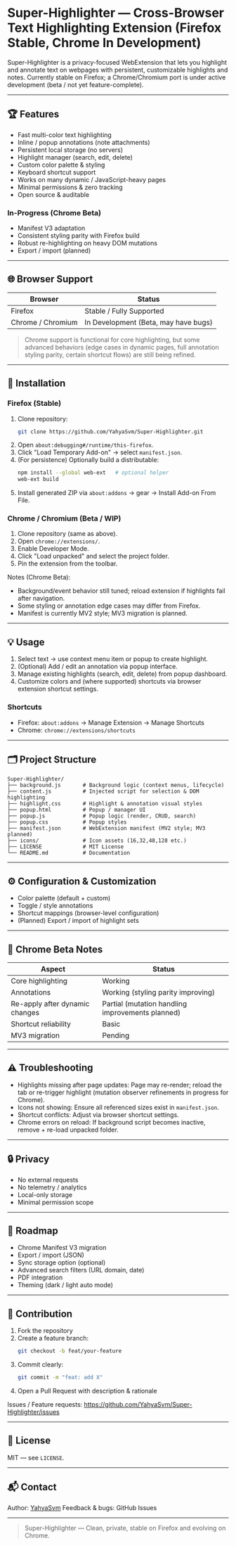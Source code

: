 # Super-Highlighter — Cross-Browser Text Highlighting Extension (Firefox Stable, Chrome In Development)

Super-Highlighter is a privacy-focused WebExtension that lets you highlight and annotate text on webpages with persistent, customizable highlights and notes. Currently stable on Firefox; a Chrome/Chromium port is under active development (beta / not yet feature-complete).

---

## 🏆 Features

- Fast multi-color text highlighting
- Inline / popup annotations (note attachments)
- Persistent local storage (no servers)
- Highlight manager (search, edit, delete)
- Custom color palette & styling
- Keyboard shortcut support
- Works on many dynamic / JavaScript-heavy pages
- Minimal permissions & zero tracking
- Open source & auditable

### In-Progress (Chrome Beta)
- Manifest V3 adaptation
- Consistent styling parity with Firefox build
- Robust re-highlighting on heavy DOM mutations
- Export / import (planned)

---

## 🌐 Browser Support

| Browser | Status |
|---------|--------|
| Firefox | Stable / Fully Supported |
| Chrome / Chromium | In Development (Beta, may have bugs) |

> Chrome support is functional for core highlighting, but some advanced behaviors (edge cases in dynamic pages, full annotation styling parity, certain shortcut flows) are still being refined.

---

## 🚀 Installation

### Firefox (Stable)
1. Clone repository:
   ```bash
   git clone https://github.com/YahyaSvm/Super-Highlighter.git
   ```
2. Open `about:debugging#/runtime/this-firefox`.
3. Click "Load Temporary Add-on" → select `manifest.json`.
4. (For persistence) Optionally build a distributable:
   ```bash
   npm install --global web-ext   # optional helper
   web-ext build
   ```
5. Install generated ZIP via `about:addons` → gear → Install Add-on From File.

### Chrome / Chromium (Beta / WIP)
1. Clone repository (same as above).
2. Open `chrome://extensions/`.
3. Enable Developer Mode.
4. Click "Load unpacked" and select the project folder.
5. Pin the extension from the toolbar.

Notes (Chrome Beta):
- Background/event behavior still tuned; reload extension if highlights fail after navigation.
- Some styling or annotation edge cases may differ from Firefox.
- Manifest is currently MV2 style; MV3 migration is planned.

---

## 💡 Usage

1. Select text → use context menu item or popup to create highlight.
2. (Optional) Add / edit an annotation via popup interface.
3. Manage existing highlights (search, edit, delete) from popup dashboard.
4. Customize colors and (where supported) shortcuts via browser extension shortcut settings.

### Shortcuts
- Firefox: `about:addons` → Manage Extension → Manage Shortcuts
- Chrome: `chrome://extensions/shortcuts`

---

## 🗂️ Project Structure
```
Super-Highlighter/
├── background.js       # Background logic (context menus, lifecycle)
├── content.js          # Injected script for selection & DOM highlighting
├── highlight.css       # Highlight & annotation visual styles
├── popup.html          # Popup / manager UI
├── popup.js            # Popup logic (render, CRUD, search)
├── popup.css           # Popup styles
├── manifest.json       # WebExtension manifest (MV2 style; MV3 planned)
├── icons/              # Icon assets (16,32,48,128 etc.)
├── LICENSE             # MIT License
└── README.md           # Documentation
```

---

## ⚙️ Configuration & Customization
- Color palette (default + custom)
- Toggle / style annotations
- Shortcut mappings (browser-level configuration)
- (Planned) Export / import of highlight sets

---

## 🧪 Chrome Beta Notes
| Aspect | Status |
|--------|--------|
| Core highlighting | Working |
| Annotations | Working (styling parity improving) |
| Re-apply after dynamic changes | Partial (mutation handling improvements planned) |
| Shortcut reliability | Basic |
| MV3 migration | Pending |

---

## ⚠️ Troubleshooting
- Highlights missing after page updates: Page may re-render; reload the tab or re-trigger highlight (mutation observer refinements in progress for Chrome).
- Icons not showing: Ensure all referenced sizes exist in `manifest.json`.
- Shortcut conflicts: Adjust via browser shortcut settings.
- Chrome errors on reload: If background script becomes inactive, remove + re-load unpacked folder.

---

## 🔒 Privacy
- No external requests
- No telemetry / analytics
- Local-only storage
- Minimal permission scope

---

## 🧩 Roadmap
- Chrome Manifest V3 migration
- Export / import (JSON)
- Sync storage option (optional)
- Advanced search filters (URL domain, date)
- PDF integration
- Theming (dark / light auto mode)

---

## 🤝 Contribution
1. Fork the repository
2. Create a feature branch:
   ```bash
   git checkout -b feat/your-feature
   ```
3. Commit clearly:
   ```bash
   git commit -m "feat: add X"
   ```
4. Open a Pull Request with description & rationale

Issues / Feature requests: https://github.com/YahyaSvm/Super-Highlighter/issues

---

## 📝 License
MIT — see `LICENSE`.

---

## 📬 Contact
Author: [YahyaSvm](https://github.com/YahyaSvm)
Feedback & bugs: GitHub Issues

---

> Super-Highlighter — Clean, private, stable on Firefox and evolving on Chrome.